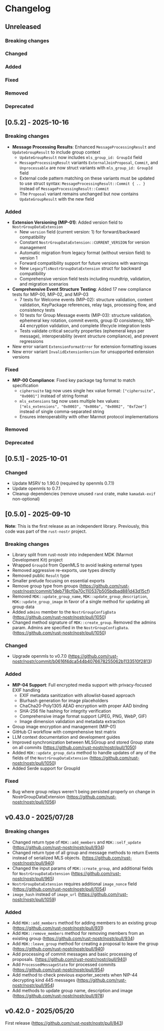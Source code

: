 # Changelog

<!-- All notable changes to this project will be documented in this file. -->

<!-- The format is based on [Keep a Changelog](https://keepachangelog.com/en/1.1.0/), -->
<!-- and this project adheres to [Semantic Versioning](https://semver.org/spec/v2.0.0.html). -->

<!-- Template

## Unreleased

### Breaking changes

### Changed

### Added

### Fixed

### Removed

### Deprecated

-->

## Unreleased

### Breaking changes

### Changed

### Added

### Fixed

### Removed

### Deprecated

## [0.5.2] - 2025-10-16

### Breaking changes

- **Message Processing Results**: Enhanced `MessageProcessingResult` and `UpdateGroupResult` to include group context
  - `UpdateGroupResult` now includes `mls_group_id: GroupId` field
  - `MessageProcessingResult` variants `ExternalJoinProposal`, `Commit`, and `Unprocessable` are now struct variants with `mls_group_id: GroupId` field
  - External code pattern matching on these variants must be updated to use struct syntax: `MessageProcessingResult::Commit { .. }` instead of `MessageProcessingResult::Commit`
  - The `Proposal` variant remains unchanged but now contains `UpdateGroupResult` with the new field

### Added

- **Extension Versioning (MIP-01)**: Added version field to `NostrGroupDataExtension`
  - New `version` field (current version: 1) for forward/backward compatibility
  - Constant `NostrGroupDataExtension::CURRENT_VERSION` for version management
  - Automatic migration from legacy format (without version field) to version 1
  - Forward compatibility support for future versions with warnings
  - New `LegacyTlsNostrGroupDataExtension` struct for backward compatibility
  - Comprehensive version field tests including roundtrip, validation, and migration scenarios
- **Comprehensive Event Structure Testing**: Added 17 new compliance tests for MIP-00, MIP-02, and MIP-03
  - 7 tests for Welcome events (MIP-02): structure validation, content validation, KeyPackage references, relay tags, processing flow, and consistency tests
  - 10 tests for Group Message events (MIP-03): structure validation, ephemeral key rotation, commit events, group ID consistency, NIP-44 encryption validation, and complete lifecycle integration tests
  - Tests validate critical security properties (ephemeral keys per message), interoperability (event structure compliance), and prevent regressions
- New error variant `ExtensionFormatError` for extension formatting issues
- New error variant `InvalidExtensionVersion` for unsupported extension versions

### Fixed

- **MIP-00 Compliance**: Fixed key package tag format to match specification
  - `ciphersuite` tag now uses single hex value format: `["ciphersuite", "0x0001"]` instead of string format
  - `mls_extensions` tag now uses multiple hex values: `["mls_extensions", "0x0003", "0x000a", "0x0002", "0xf2ee"]` instead of single comma-separated string
  - Ensures interoperability with other Marmot protocol implementations

### Removed

### Deprecated

## [0.5.1] - 2025-10-01

### Changed

- Update MSRV to 1.90.0 (required by openmls 0.7.1)
- Update openmls to 0.7.1
- Cleanup dependencies (remove unused `rand` crate, make `kamadak-exif` non-optional)

## [0.5.0] - 2025-09-10

**Note**: This is the first release as an independent library. Previously, this code was part of the `rust-nostr` project.

### Breaking changes

- Library split from rust-nostr into independent MDK (Marmot Development Kit) project
- Wrapped `GroupId` from OpenMLS to avoid leaking external types
- Removed aggressive re-exports, use types directly
- Removed public `Result` type
- Smaller prelude focusing on essential exports
- Remove group type from groups (https://github.com/rust-nostr/nostr/commit/1deb718cf0a70c110537b505bdbad881d43d15cf)
- Removed `MDK::update_group_name`, `MDK::update_group_description`, `MDK::update_group_image` in favor of a single method for updating all group data
- Added `admins` member to the `NostrGroupConfigData` (https://github.com/rust-nostr/nostr/pull/1050)
- Changed method signature of `MDK::create_group`. Removed the admins param. Admins are specified in the `NostrGroupConfigData`. (https://github.com/rust-nostr/nostr/pull/1050)

### Changed

- Upgrade openmls to v0.7.0 (https://github.com/rust-nostr/nostr/commit/b0616f4dca544b4076678255062b1133510f2813)

### Added

- **MIP-04 Support**: Full encrypted media support with privacy-focused EXIF handling
  - EXIF metadata sanitization with allowlist-based approach
  - Blurhash generation for image placeholders
  - ChaCha20-Poly1305 AEAD encryption with proper AAD binding
  - SHA-256 file hashing for integrity verification
  - Comprehensive image format support (JPEG, PNG, WebP, GIF)
  - Image dimension validation and metadata extraction
- Group image encryption and management (MIP-01)
- GitHub CI workflow with comprehensive test matrix
- LLM context documentation and development guides
- Improved synchronization between MLSGroup and stored Group state on all commits (https://github.com/rust-nostr/nostr/pull/1050)
- Added `MDK::update_group_data` method to handle updates of any of the fields of the `NostrGroupDataExtension` (https://github.com/rust-nostr/nostr/pull/1050)
- Added Serde support for GroupId

### Fixed

- Bug where group relays weren't being persisted properly on change in NostrGroupDataExtension (https://github.com/rust-nostr/nostr/pull/1056)

## v0.43.0 - 2025/07/28

### Breaking changes

- Changed return type of `MDK::add_members` and `MDK::self_update` (https://github.com/rust-nostr/nostr/pull/934)
- Changed return type of all group and message methods to return Events instead of serialized MLS objects. (https://github.com/rust-nostr/nostr/pull/940)
- Changed the input params of `MDK::create_group`, and additional fields for `NostrGroupDataExtension` (https://github.com/rust-nostr/nostr/pull/965)
- `NostrGroupDataExtension` requires additional `image_nonce` field (https://github.com/rust-nostr/nostr/pull/1054)
- `image_hash` instead of `image_url` (https://github.com/rust-nostr/nostr/pull/1059)

### Added

- Add `MDK::add_members` method for adding members to an existing group (https://github.com/rust-nostr/nostr/pull/931)
- Add `MDK::remove_members` method for removing members from an existing group (https://github.com/rust-nostr/nostr/pull/934)
- Add `MDK::leave_group` method for creating a proposal to leave the group (https://github.com/rust-nostr/nostr/pull/940)
- Add processing of commit messages and basic processing of proposals. (https://github.com/rust-nostr/nostr/pull/940)
- Add `ProcessedMessageState` for processed commits (https://github.com/rust-nostr/nostr/pull/954)
- Add method to check previous exporter_secrets when NIP-44 decrypting kind 445 messages (https://github.com/rust-nostr/nostr/pull/954)
- Add methods to update group name, description and image (https://github.com/rust-nostr/nostr/pull/978)

## v0.42.0 - 2025/05/20

First release (https://github.com/rust-nostr/nostr/pull/843)
